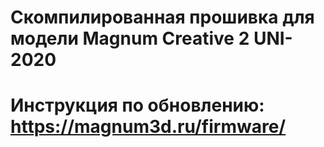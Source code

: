 # Скомпилированная прошивка для модели Magnum Creative 2 UNI-2020
# Инструкция по обновлению: https://magnum3d.ru/firmware/
